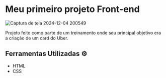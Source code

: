 # Meu primeiro projeto Front-end

![Captura de tela 2024-12-04 200549](https://github.com/user-attachments/assets/8383c6a4-af16-4eda-8ef6-01df52d1a583)

Projeto feito como parte de um treinamento onde seu principal objetivo era a criação de um card do Uber.

## Ferramentas Utilizadas ⚙️

+ HTML
+ CSS
